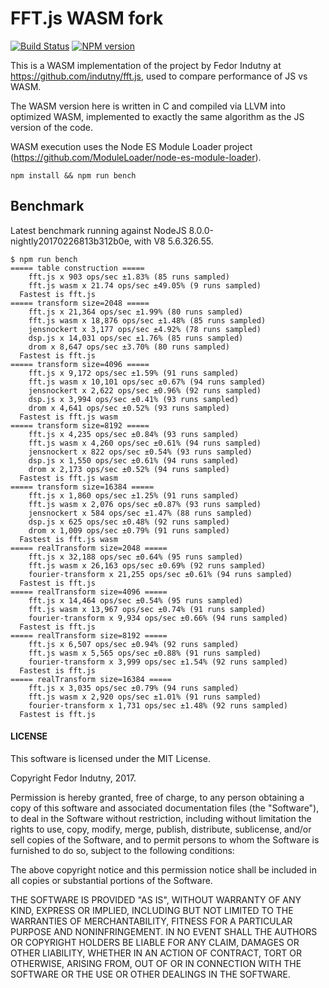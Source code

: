 # FFT.js WASM fork
[![Build Status](https://secure.travis-ci.org/indutny/fft.js.svg)](http://travis-ci.org/indutny/fft.js)
[![NPM version](https://badge.fury.io/js/fft.js.svg)](https://badge.fury.io/js/fft.js)

This is a WASM implementation of the project by Fedor Indutny at https://github.com/indutny/fft.js,
used to compare performance of JS vs WASM.

The WASM version here is written in C and compiled via LLVM into optimized WASM, implemented to
exactly the same algorithm as the JS version of the code.

WASM execution uses the Node ES Module Loader project (https://github.com/ModuleLoader/node-es-module-loader).

```
npm install && npm run bench
```

## Benchmark

Latest benchmark running against NodeJS 8.0.0-nightly20170226813b312b0e, with V8 5.6.326.55.

```
$ npm run bench
===== table construction =====
    fft.js x 903 ops/sec ±1.83% (85 runs sampled)
    fft.js wasm x 21.74 ops/sec ±49.05% (9 runs sampled)
  Fastest is fft.js
===== transform size=2048 =====
    fft.js x 21,364 ops/sec ±1.99% (80 runs sampled)
    fft.js wasm x 18,876 ops/sec ±1.48% (85 runs sampled)
    jensnockert x 3,177 ops/sec ±4.92% (78 runs sampled)
    dsp.js x 14,031 ops/sec ±1.76% (85 runs sampled)
    drom x 8,647 ops/sec ±3.70% (80 runs sampled)
  Fastest is fft.js
===== transform size=4096 =====
    fft.js x 9,172 ops/sec ±1.59% (91 runs sampled)
    fft.js wasm x 10,101 ops/sec ±0.67% (94 runs sampled)
    jensnockert x 2,622 ops/sec ±0.96% (92 runs sampled)
    dsp.js x 3,994 ops/sec ±0.41% (93 runs sampled)
    drom x 4,641 ops/sec ±0.52% (93 runs sampled)
  Fastest is fft.js wasm
===== transform size=8192 =====
    fft.js x 4,235 ops/sec ±0.84% (93 runs sampled)
    fft.js wasm x 4,260 ops/sec ±0.61% (94 runs sampled)
    jensnockert x 822 ops/sec ±0.54% (93 runs sampled)
    dsp.js x 1,550 ops/sec ±0.61% (94 runs sampled)
    drom x 2,173 ops/sec ±0.52% (94 runs sampled)
  Fastest is fft.js wasm
===== transform size=16384 =====
    fft.js x 1,860 ops/sec ±1.25% (91 runs sampled)
    fft.js wasm x 2,076 ops/sec ±0.87% (93 runs sampled)
    jensnockert x 584 ops/sec ±1.47% (88 runs sampled)
    dsp.js x 625 ops/sec ±0.48% (92 runs sampled)
    drom x 1,009 ops/sec ±0.79% (91 runs sampled)
  Fastest is fft.js wasm
===== realTransform size=2048 =====
    fft.js x 32,188 ops/sec ±0.64% (95 runs sampled)
    fft.js wasm x 26,163 ops/sec ±0.69% (92 runs sampled)
    fourier-transform x 21,255 ops/sec ±0.61% (94 runs sampled)
  Fastest is fft.js
===== realTransform size=4096 =====
    fft.js x 14,464 ops/sec ±0.54% (95 runs sampled)
    fft.js wasm x 13,967 ops/sec ±0.74% (91 runs sampled)
    fourier-transform x 9,934 ops/sec ±0.66% (94 runs sampled)
  Fastest is fft.js
===== realTransform size=8192 =====
    fft.js x 6,507 ops/sec ±0.94% (92 runs sampled)
    fft.js wasm x 5,565 ops/sec ±0.88% (91 runs sampled)
    fourier-transform x 3,999 ops/sec ±1.54% (92 runs sampled)
  Fastest is fft.js
===== realTransform size=16384 =====
    fft.js x 3,035 ops/sec ±0.79% (94 runs sampled)
    fft.js wasm x 2,920 ops/sec ±1.01% (91 runs sampled)
    fourier-transform x 1,731 ops/sec ±1.48% (92 runs sampled)
  Fastest is fft.js
```

#### LICENSE

This software is licensed under the MIT License.

Copyright Fedor Indutny, 2017.

Permission is hereby granted, free of charge, to any person obtaining a
copy of this software and associated documentation files (the
"Software"), to deal in the Software without restriction, including
without limitation the rights to use, copy, modify, merge, publish,
distribute, sublicense, and/or sell copies of the Software, and to permit
persons to whom the Software is furnished to do so, subject to the
following conditions:

The above copyright notice and this permission notice shall be included
in all copies or substantial portions of the Software.

THE SOFTWARE IS PROVIDED "AS IS", WITHOUT WARRANTY OF ANY KIND, EXPRESS
OR IMPLIED, INCLUDING BUT NOT LIMITED TO THE WARRANTIES OF
MERCHANTABILITY, FITNESS FOR A PARTICULAR PURPOSE AND NONINFRINGEMENT. IN
NO EVENT SHALL THE AUTHORS OR COPYRIGHT HOLDERS BE LIABLE FOR ANY CLAIM,
DAMAGES OR OTHER LIABILITY, WHETHER IN AN ACTION OF CONTRACT, TORT OR
OTHERWISE, ARISING FROM, OUT OF OR IN CONNECTION WITH THE SOFTWARE OR THE
USE OR OTHER DEALINGS IN THE SOFTWARE.
